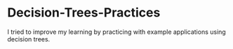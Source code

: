 # Decision-Trees-Practices
I tried to improve my learning by practicing with example applications using decision trees.
